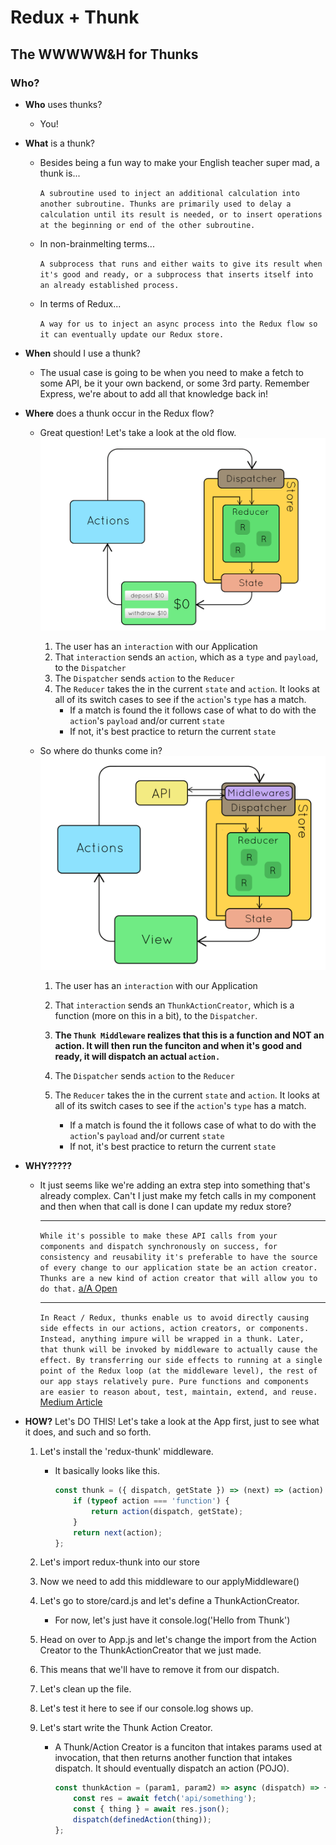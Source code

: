 # Redux + Thunk

## The WWWWW&H for Thunks

### Who?

-   **Who** uses thunks?

    -   You!

-   **What** is a thunk?

    -   Besides being a fun way to make your English teacher super mad, a thunk is...

        `A subroutine used to inject an additional calculation into another subroutine. Thunks are primarily used to delay a calculation until its result is needed, or to insert operations at the beginning or end of the other subroutine.`

    -   In non-brainmelting terms...

        `A subprocess that runs and either waits to give its result when it's good and ready, or a subprocess that inserts itself into an already established process.`

    -   In terms of Redux...

        `A way for us to inject an async process into the Redux flow so it can eventually update our Redux store.`

-   **When** should I use a thunk?

    -   The usual case is going to be when you need to make a fetch to some API, be it your own backend, or some 3rd party. Remember Express, we're about to add all that knowledge back in!

-   **Where** does a thunk occur in the Redux flow?

    -   Great question! Let's take a look at the old flow.
        ![redux](./redux.gif)

        1. The user has an `interaction` with our Application
        2. That `interaction` sends an `action`, which as a `type` and `payload`, to the `Dispatcher`
        3. The `Dispatcher` sends `action` to the `Reducer`
        4. The `Reducer` takes the in the current `state` and `action`. It looks at all of its switch cases to see if the `action`'s `type` has a match.
            - If a match is found the it follows case of what to do with the `action`'s `payload` and/or current `state`
            - If not, it's best practice to return the current `state`

    -   So where do thunks come in?
        ![redux with thunk](./redux-thunk.gif)

        1. The user has an `interaction` with our Application
        2. That `interaction` sends an `ThunkActionCreator`, which is a function (more on this in a bit), to the `Dispatcher`.

        3. **The `Thunk Middleware` realizes that this is a function and NOT an action. It will then run the funciton and when it's good and ready, it will dispatch an actual `action.`**

        4. The `Dispatcher` sends `action` to the `Reducer`
        5. The `Reducer` takes the in the current `state` and `action`. It looks at all of its switch cases to see if the `action`'s `type` has a match.
            - If a match is found the it follows case of what to do with the `action`'s `payload` and/or current `state`
            - If not, it's best practice to return the current `state`

-   **WHY?????**

    -   It just seems like we're adding an extra step into something that's already complex. Can't I just make my fetch calls in my component and then when that call is done I can update my redux store?

        ***

        `While it's possible to make these API calls from your components and dispatch synchronously on success, for consistency and reusability it's preferable to have the source of every change to our application state be an action creator. Thunks are a new kind of action creator that will allow you to do that.` [a/A Open](https://open.appacademy.io/learn/js-py---sep-2020-online/week-15-sep-2020-online/thunk-actions)

        ***

        `In React / Redux, thunks enable us to avoid directly causing side effects in our actions, action creators, or components. Instead, anything impure will be wrapped in a thunk. Later, that thunk will be invoked by middleware to actually cause the effect. By transferring our side effects to running at a single point of the Redux loop (at the middleware level), the rest of our app stays relatively pure. Pure functions and components are easier to reason about, test, maintain, extend, and reuse.`
        [Medium Article](https://medium.com/fullstack-academy/thunks-in-redux-the-basics-85e538a3fe60#:~:text=Thunks%20in%20React%20%26%20Redux,be%20wrapped%20in%20a%20thunk.)

-   **HOW?**
    Let's DO THIS! Let's take a look at the App first, just to see what it does, and such and so forth.

    1.  Let's install the 'redux-thunk' middleware.

        -   It basically looks like this.

            ```js
            const thunk = ({ dispatch, getState }) => (next) => (action) => {
                if (typeof action === 'function') {
                    return action(dispatch, getState);
                }
                return next(action);
            };
            ```

    2.  Let's import redux-thunk into our store
    3.  Now we need to add this middleware to our applyMiddleware()
    4.  Let's go to store/card.js and let's define a ThunkActionCreator.
        -   For now, let's just have it console.log('Hello from Thunk')
    5.  Head on over to App.js and let's change the import from the Action Creator to the ThunkActionCreator that we just made.
    6.  This means that we'll have to remove it from our dispatch.
    7.  Let's clean up the file.
    8.  Let's test it here to see if our console.log shows up.
    9.  Let's start write the Thunk Action Creator.

        -   A Thunk/Action Creator is a funciton that intakes params used at invocation, that then returns another function that intakes dispatch. It should eventually dispatch an action (POJO).

            ```js
            const thunkAction = (param1, param2) => async (dispatch) => {
                const res = await fetch('api/something');
                const { thing } = await res.json();
                dispatch(definedAction(thing));
            };
            ```
